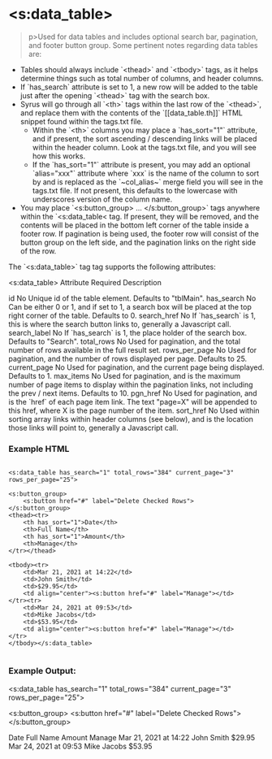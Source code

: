 
# &lt;s:data_table&gt;

>p>Used for data tables and includes optional search bar, pagination, and footer button group.  Some pertinent notes regarding data tables are:</p>

<ul>
    <li>Tables should always include `&lt;thead&gt;` and `&lt;tbody&gt;` tags, as it helps determine things such as total number of columns, and header columns.</li>
    <li>If `has_search` attribute is set to 1, a new row will be added to the table just after the opening `&lt;thead&gt;` tag with the search box.</li>
    <li>Syrus will go through all `&lt;th&gt;` tags within the last row of the `&lt;thead&gt;`, and replace them with the contents of the `[[data_table.th]]` HTML snippet found within the tags.txt file.
    <ul>
        <li>Within the `&lt;th&gt;` columns you may place a `has_sort="1"` attribute, and if present, the sort ascending / descending links will be placed within the header column.  Look at the tags.txt file, and you will see how this works.</li>
        <li>If the `has_sort="1"` attribute is present, you may add an optional `alias="xxx"` attribute where `xxx` is the name of the column to sort by and is replaced as the `~col_alias~` merge field you will see in the tags.txt file.  If not present, this defaults to the lowercase with underscores version of the column name.</li>
    </ul></li>
    <li>You may place `&lt;s:button_group&gt; ... &lt;/s:button_group&gt;` tags anywhere within the `&lt;s:data_table&lt; tag.  If present, they will be removed, and the contents will be placed in the bottom left corner of the table inside a footer row.  If pagination is being used, the footer row will consist of the button group on the left side, and the pagination links on the right side of the row.</li>
</ul>

<p>The `&lt;s:data_table&gt;` tag tag supports the following attributes:</p>

<s:data_table><thead><tr>
    <th>Attribute</th>
    <th>Required</th>
    <th>Description</th>
</tr></thead><tbody><tr>
    <td>id</td>
    <td>No</td>
    <td>Unique id of the table element.  Defaults to "tblMain".</td>
</tr><tr>
    <td>has_search</td>
    <td>No</td>
    <td>Can be either 0 or 1, and if set to 1, a search box will be placed at the top right corner of the table. Defaults to 0.</td>
</tr><tr>
    <td>search_href</td>
    <td>No</td>
    <td>If `has_search` is 1, this is where the search button links to, generally a Javascript call.</td>
</tr><tr>
    <td>search_label</td>
    <td>No</td>
    <td>If `has_search` is 1, the place holder of the search box.  Defaults to "Search".</td>
</tr><tr>
    <td>total_rows</td>
    <td>No</td>
    <td>Used for pagination, and the total number of rows available in the full result set.</td>
</tr><tr>
    <td>rows_per_page</td>
    <td>No</td>
    <td>Used for pagination, and the number of rows displayed per page.  Defaults to 25.</td>
</tr><tr>
    <td>current_page</td>
    <td>No</td>
    <td>Used for pagination, and the current page being displayed.  Defaults to 1.</td>
</tr><tr>
    <td>max_items</td>
    <td>No</td>
    <td>Used for pagination, and is the maximum number of page items to display within the pagination links, not including the prev / next items.  Defaults to 10.</td>
</tr><tr>
    <td>pgn_href</td>
    <td>No</td>
    <td>Used for pagination, and is the `href` of each page item link.  The text "page=X" will be appended to this href, where X is the page number of the item.</td>
</tr><tr>
    <td>sort_href</td>
    <td>No</td>
    <td>Used within sorting array links within header columns (see below), and is the location those links will point to, generally a Javascript call.</td>
</tr></tbody></s:data_table><br /> 


<h3>Example HTML</h3>

<pre><code class="prettyprint"><br />&lt;s:data_table has_search="1" total_rows="384" current_page="3" rows_per_page="25"&gt;

&lt;s:button_group&gt;
    &lt;s:button href="#" label="Delete Checked Rows"&gt;
&lt;/s:button_group&gt;
&lt;thead&gt;&lt;tr&gt;
    &lt;th has_sort="1"&gt;Date&lt;/th&gt;
    &lt;th&gt;Full Name&lt;/th&gt;
    &lt;th has_sort="1"&gt;Amount&lt;/th&gt;
    &lt;th&gt;Manage&lt;/th&gt;
&lt;/tr&gt;&lt;/thead&gt;

&lt;tbody&gt;&lt;tr&gt;
    &lt;td&gt;Mar 21, 2021 at 14:22&lt;/td&gt;
    &lt;td&gt;John Smith&lt;/td&gt;
    &lt;td&gt;$29.95&lt;/td&gt;
    &lt;td align="center"&gt;&lt;s:button href="#" label="Manage"&gt;&lt;/td&gt;
&lt;/tr&gt;&lt;tr&gt;
    &lt;td&gt;Mar 24, 2021 at 09:53&lt;/td&gt;
    &lt;td&gt;Mike Jacobs&lt;/td&gt;
    &lt;td&gt;$53.95&lt;/td&gt;
    &lt;td align="center"&gt;&lt;s:button href="#" label="Manage"&gt;&lt;/td&gt;
&lt;/tr&gt;
&lt;/tbody&gt;&lt;/s:data_table&gt;

</code></pre>


<h3>Example Output:</h3>

<s:data_table has_search="1" total_rows="384" current_page="3" rows_per_page="25">

<s:button_group>
    <s:button href="#" label="Delete Checked Rows">
</s:button_group>
<thead><tr>
    <th has_sort="1">Date</th>
    <th>Full Name</th>
    <th has_sort="1">Amount</th>
    <th>Manage</th>
</tr></thead>

<tbody><tr>
    <td>Mar 21, 2021 at 14:22</td>
    <td>John Smith</td>
    <td>$29.95</td>
    <td align="center"><s:button href="#" label="Manage"></td>
</tr><tr>
    <td>Mar 24, 2021 at 09:53</td>
    <td>Mike Jacobs</td>
    <td>$53.95</td>
    <td align="center"><s:button href="#" label="Manage"></td>
</tr>
</tbody></s:data_table>



